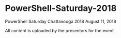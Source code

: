 # PowerShell-Saturday-2018
PowerShell Saturday Chattanooga 2018 August 11, 2018

All content is uploaded by the presentors for the event
